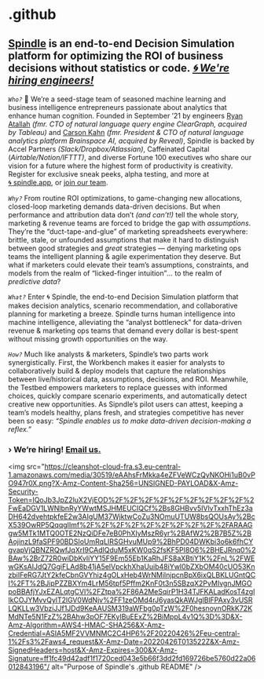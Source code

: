 # .github
## [Spindle](https://spindle.app) is an end-to-end Decision Simulation platform for optimizing the ROI of business decisions without statistics or code. *[🌀 We're hiring engineers!](mailto:join-our-team@spindle.app)*
 
  
*`Who?`* 👋 We’re a seed-stage team of seasoned machine learning and business intelligence entrepreneurs passionate about analytics that enhance human cognition. Founded in September ’21 by engineers [Ryan Atallah](https://spindleapp.co/ryan-atallah) *(fmr. CTO of natural language query engine ClearGraph, acquired by Tableau)* and [Carson Kahn](https://spindleapp.co/carson-kahn) *(fmr. President & CTO of natural language analytics platform Brainspace AI, acquired by Reveal)*, Spindle is backed by Accel Partners *(Slack/Dropbox/Atlassian)*, Caffeinated Capital (*Airtable/Notion/IFTTT)*, and diverse Fortune 100 executives who share our vision for a future where the highest form of productivity is creativity. Register for exclusive sneak peeks, alpha testing, and more at [🌀 spindle.app](https://spindle.app), or [join our team](mailto:join-our-team@spindle.app).

*`Why?`* From routine ROI optimizations, to game-changing new allocations, closed-loop marketing demands data-driven decisions. But when performance and attribution data don’t *(and can’t!)* tell the whole story, marketing & revenue teams are forced to bridge the gap with *assumptions*. They’re the “duct-tape-and-glue” of marketing spreadsheets everywhere: brittle, stale, or unfounded assumptions that make it hard to distinguish between good strategies and *great* strategies — denying marketing ops teams the intelligent planning & agile experimentation they deserve. But what if marketers could elevate their team’s assumptions, constraints, and models from the realm of “licked-finger intuition”*…* to the realm of *predictive data*?

*`What?`* Enter 🌀 Spindle, the end-to-end Decision Simulation platform that makes decision analytics, scenario recommendation, and collaborative planning for marketing a breeze. Spindle turns human intelligence into machine intelligence, alleviating the “analyst bottleneck” for data-driven revenue & marketing ops teams that demand every dollar is best-spent without missing growth opportunities on the way.

*`How?`* Much like analysts & marketers, Spindle’s two parts work synergistically. First, the Workbench makes it easier for analysts to collaboratively build & deploy models that capture the relationships between live/historical data, assumptions, decisions, and ROI. Meanwhile, the Testbed empowers marketers to replace guesses with informed choices, quickly compare scenario experiments, and automatically detect creative new opportunities. As Sipndle’s pilot users can attest, keeping a team’s models healthy, plans fresh, and strategies competitive has never been so easy: *“Spindle enables us to make data-driven decision-making a reflex.”*

### › We’re hiring! [Email us.](mailto:join-our-team@spindle.app)

<img src="https://cleanshot-cloud-fra.s3.eu-central-1.amazonaws.com/media/30519/eAAhsFrMkka4eZFVeWCzQyNKOHi1uB0vPO947r0X.png?X-Amz-Content-Sha256=UNSIGNED-PAYLOAD&X-Amz-Security-Token=IQoJb3JpZ2luX2VjEOD%2F%2F%2F%2F%2F%2F%2F%2F%2F%2FwEaDGV1LWNlbnRyYWwtMSJHMEUCIQCf%2Bs8GHBvv5IVlvTxxhThEz3aDH642dvehtpkfeE2w3AIgUM37WjktwCoZu3NOmuUTUW8bsQOUsAy%2BcX539OwRP5QqqgIImf%2F%2F%2F%2F%2F%2F%2F%2F%2F%2FARAAGgw5MTk1MTQ0OTE2NzQiDFe7eB0PhXIyMszR6yr%2BAfW2%2B7B5Z%2BAojinzL9faSPF90BDSIoUmRqLIRSGHvuMUp9%2BhPD04DWKbi3o6k6fhCYgvapVjQBNZRQwfJqXrI9CAdlQduM5xKW0qS2fsKF5PI8O6%2BHEJRnq0%2BAw%2BrZ72R0wiDbKvliYY15F9Em55Eb1KaRhJFS8aXBtiY1K%2FnL%2FWEwGKsAIJdQ7GgiFLAd8b41jA5elVpckhXhaUuib48iYwI0bZXbOM40cUO53KnzbiIFeRG7JtY2kfeCbnGVYhiz4gOLxHeb4WrNMilnjpcnBpX6ixQLBKLUGntQCI%2FT%2BJipPZZBXYm4LrM56tpf5Pffm2KnF0t3n5SBzqX2PvMIvgnJMGOpoBBAfjYJxEZALqtgCVl%2FZtpa%2F86A2MeSqirP1H34TJFKALadKosT4zgllkCOJYMvvQylT2lGV0WdNjv%2FF1zeOMd4rJ6yasQkAWJgIBlFPAxy3vUSRLQKLLw3VbziJJf1JDd9KeAAUSM319aWFbg0pTzW%2F0hesnoynORkK72KMdNTe5N1FzZ%2BAhw3pOF7EKyIBuEExZ%2BiMppL4v1Q%3D%3D&X-Amz-Algorithm=AWS4-HMAC-SHA256&X-Amz-Credential=ASIA5MF2VVMNMC2C4HP6%2F20220426%2Feu-central-1%2Fs3%2Faws4_request&X-Amz-Date=20220426T013522Z&X-Amz-SignedHeaders=host&X-Amz-Expires=300&X-Amz-Signature=ff1fc49d42adf1f1720ced043e5b66f3dd2fd169726be5760d22a06012843196"/ alt="Purpose of Spindle's .github README" />
